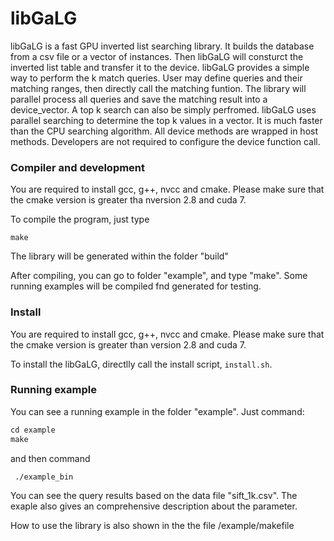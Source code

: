 libGaLG
===
libGaLG is a fast GPU inverted list searching library. It builds the database from a csv file or a vector of instances. Then libGaLG will consturct the inverted list table and transfer it to the device. libGaLG provides a simple way to perform the k match queries. User may define queries and their matching ranges, then directly call the matching funtion. The library will parallel process all queries and save the matching result into a device_vector. A top k search can also be simply perfromed. libGaLG uses parallel searching to determine the top k values in a vector. It is much faster than the CPU searching algorithm. All device methods are wrapped in host methods. Developers are not required to configure the device function call.


### Compiler and development

You are required to install gcc, g++, nvcc and cmake. Please make sure that the cmake version is greater tha nversion 2.8 and cuda 7.

To compile the program, just type 

```
make
```

The library will be generated within the folder "build"

After compiling, you can go to folder "example", and type "make". Some running examples will be compiled fnd generated for testing.

### Install

You are required to install gcc, g++, nvcc and cmake. Please make sure that the cmake version is greater than version 2.8 and cuda 7.

To install the libGaLG, directlly call the install script, `install.sh`.


### Running example
You can see a running example in the folder "example".
Just command:

```cpp
cd example
make
```

and then command

```
 ./example_bin
```


You can see the query results based on the data file "sift_1k.csv". 
The exaple also gives an comprehensive description about the parameter. 

How to use the library is also shown in the the file /example/makefile




